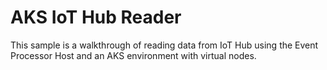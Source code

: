 # AKS IoT Hub Reader

This sample is a walkthrough of reading data from IoT Hub using the Event Processor Host and an AKS environment with virtual nodes.